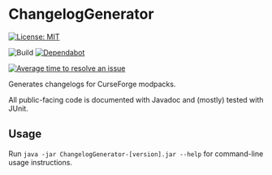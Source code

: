 # ChangelogGenerator

[![License: MIT](https://img.shields.io/badge/License-MIT-green.svg)](https://opensource.org/licenses/MIT)

![Build](https://github.com/TheRandomLabs/ChangelogGenerator/workflows/Build/badge.svg?branch=master)
[![Dependabot](https://badgen.net/dependabot/TheRandomLabs/ChangelogGenerator/?icon=dependabot)](https://dependabot.com/)

[![Average time to resolve an issue](http://isitmaintained.com/badge/resolution/TheRandomLabs/ChangelogGenerator.svg)](http://isitmaintained.com/project/TheRandomLabs/ChangelogGenerator "Average time to resolve an issue")

<!-- [![Maven Central](https://img.shields.io/maven-central/v/com.therandomlabs.ggenerator/changeloggenerator.svg?style=shield)](https://maven-badges.herokuapp.com/maven-central/com.therandomlabs.changeloggenerator/changeloggenerator/)

[comment]: # [![Javadoc](https://javadoc.io/badge/com.therandomlabs.changeloggenerator/changeloggenerator.svg?color=blue)](https://javadoc.io/doc/com.therandomlabs.changeloggenerator/changeloggenerator)-->

Generates changelogs for CurseForge modpacks.

All public-facing code is documented with Javadoc and (mostly) tested with JUnit.

## Usage

Run `java -jar ChangelogGenerator-[version].jar --help` for command-line usage instructions.
